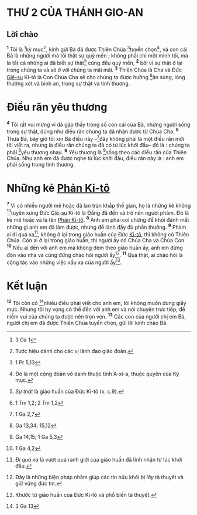 # THƯ 2 CỦA THÁNH GIO-AN

## Lời chào

<sup><b>1</b></sup> Tôi là [^1@-de335f49-0f14-424e-bfc0-ff1f16698d0b]kỳ mục[^1-de335f49-0f14-424e-bfc0-ff1f16698d0b], kính gửi Bà đã được Thiên Chúa [^2@-de335f49-0f14-424e-bfc0-ff1f16698d0b]tuyển chọn[^2-de335f49-0f14-424e-bfc0-ff1f16698d0b], và con cái Bà là những người mà tôi thật sự quý mến ; không phải chỉ một mình tôi, mà là tất cả những ai đã biết sự thật[^3-de335f49-0f14-424e-bfc0-ff1f16698d0b] cũng đều quý mến, <sup><b>2</b></sup> bởi vì sự thật ở lại trong chúng ta và sẽ ở với chúng ta mãi mãi. <sup><b>3</b></sup> Thiên Chúa là Cha và Đức [Giê-su]() Ki-tô là Con Chúa Cha sẽ cho chúng ta được hưởng [^3@-de335f49-0f14-424e-bfc0-ff1f16698d0b]ân sủng, lòng thương xót và bình an, trong sự thật và tình thương.

# Điều răn yêu thương

<sup><b>4</b></sup> Tôi rất vui mừng vì đã gặp thấy trong số con cái của Bà, những người sống trong sự thật, đúng như điều răn chúng ta đã nhận được từ Chúa Cha. <sup><b>5</b></sup> Thưa Bà, bây giờ tôi xin Bà điều này –[^4@-de335f49-0f14-424e-bfc0-ff1f16698d0b]đây không phải là một điều răn mới tôi viết ra, nhưng là điều răn chúng ta đã có từ lúc khởi đầu– đó là : chúng ta phải [^5@-de335f49-0f14-424e-bfc0-ff1f16698d0b]yêu thương nhau. <sup><b>6</b></sup> Yêu thương là [^6@-de335f49-0f14-424e-bfc0-ff1f16698d0b]sống theo các điều răn của Thiên Chúa. Như anh em đã được nghe từ lúc khởi đầu, điều răn này là : anh em phải sống trong tình thương.

# Những kẻ [Phản Ki-tô]()

<sup><b>7</b></sup> Vì có nhiều người mê hoặc đã lan tràn khắp thế gian, họ là những kẻ không [^7@-de335f49-0f14-424e-bfc0-ff1f16698d0b]tuyên xưng Đức [Giê-su]() Ki-tô là Đấng đã đến và trở nên người phàm. Đó là kẻ mê hoặc và là tên [Phản Ki-tô](). <sup><b>8</b></sup> Anh em phải coi chừng để khỏi đánh mất những gì anh em đã làm được, nhưng để lãnh đầy đủ phần thưởng. <sup><b>9</b></sup> Phàm ai đi quá xa[^4-de335f49-0f14-424e-bfc0-ff1f16698d0b], không ở lại trong giáo huấn của Đức [Ki-tô](), thì không có Thiên Chúa. Còn ai ở lại trong giáo huấn, thì người ấy có Chúa Cha và Chúa Con. <sup><b>10</b></sup> Nếu ai đến với anh em mà không đem theo giáo huấn ấy, anh em đừng đón vào nhà và cũng đừng chào hỏi người ấy[^5-de335f49-0f14-424e-bfc0-ff1f16698d0b]. <sup><b>11</b></sup> Quả thật, ai chào hỏi là cộng tác vào những việc xấu xa của người ấy[^6-de335f49-0f14-424e-bfc0-ff1f16698d0b].

# Kết luận

<sup><b>12</b></sup> Tôi còn có [^8@-de335f49-0f14-424e-bfc0-ff1f16698d0b]nhiều điều phải viết cho anh em, tôi không muốn dùng giấy mực. Nhưng tôi hy vọng có thể đến với anh em và nói chuyện trực tiếp, để niềm vui của chúng ta được nên trọn vẹn. <sup><b>13</b></sup> Các con của người chị em Bà, người chị em đã được Thiên Chúa tuyển chọn, gửi lời kính chào Bà.

[^1-de335f49-0f14-424e-bfc0-ff1f16698d0b]: Tước hiệu dành cho các vị lãnh đạo giáo đoàn.

[^2-de335f49-0f14-424e-bfc0-ff1f16698d0b]: Đó là một cộng đoàn vô danh thuộc tỉnh A-xi-a, thuộc quyền của Kỳ mục.

[^3-de335f49-0f14-424e-bfc0-ff1f16698d0b]: _Sự thật_ là giáo huấn của Đức Ki-tô (x. c.9).

[^4-de335f49-0f14-424e-bfc0-ff1f16698d0b]: _Đi quá xa_ là vượt quá ranh giới của giáo huấn đã lĩnh nhận từ lúc khởi đầu.

[^5-de335f49-0f14-424e-bfc0-ff1f16698d0b]: Đây là những biện pháp nhằm giúp các tín hữu khỏi _bị lây_ tà thuyết và giữ vững đức tin.

[^6-de335f49-0f14-424e-bfc0-ff1f16698d0b]: Khước từ giáo huấn của Đức Ki-tô và phổ biến tà thuyết.

[^1@-de335f49-0f14-424e-bfc0-ff1f16698d0b]: 3 Ga 1

[^2@-de335f49-0f14-424e-bfc0-ff1f16698d0b]: 1 Pr 5,13

[^3@-de335f49-0f14-424e-bfc0-ff1f16698d0b]: 1 Tm 1,2; 2 Tm 1,2

[^4@-de335f49-0f14-424e-bfc0-ff1f16698d0b]: 1 Ga 2,7

[^5@-de335f49-0f14-424e-bfc0-ff1f16698d0b]: Ga 13,34; 15,12

[^6@-de335f49-0f14-424e-bfc0-ff1f16698d0b]: Ga 14,15; 1 Ga 5,3

[^7@-de335f49-0f14-424e-bfc0-ff1f16698d0b]: 1 Ga 4,2

[^8@-de335f49-0f14-424e-bfc0-ff1f16698d0b]: 3 Ga 13
